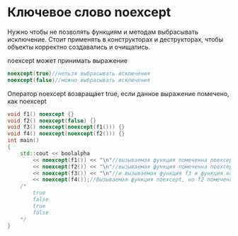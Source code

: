 # Ключевое слово noexcept
Нужно чтобы не позволять функциям и методам выбрасывать исключение. Стоит применять в конструкторах и деструкторах, чтобы объекты корректно создавались и очищались.

noexcept может принимать выражение

```cpp
noexcept(true)//нельзя выбрасывать исключения
noexcept(false)//можно выбрасывать исключения
```

Оператор noexcept возвращает true, если данное выражение помечено, как noexcept

```cpp
void f1() noexcept {}
void f2() noexcept(false) {}
void f3() noexcept(noexcept(f1())) {}
void f4() noexcept(noexcept(f2())) {}
int main()
{
	std::cout << boolalpha 
		<< noexcept(f1()) << "\n"//вызываемая функция помеченна noexcept
		<< noexcept(f2()) << "\n"//вызываемая функция помеченна noexcept(false)
		<< noexcept(f3()) << "\n"//и вызываемая функция f3 и функция которая вызывается внутри f1 noexcept
		<< noexcept(f4());//Вызываемая функция noexcept, но f2 помечена noexxcept(false)
	/*
		true
		false
		true
		false
	*/
}
```
